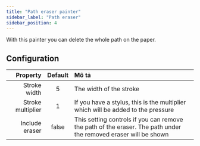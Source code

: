```yaml
---
title: "Path eraser painter"
sidebar_label: "Path eraser"
sidebar_position: 4
---
```


With this painter you can delete the whole path on the paper.

## Configuration

|          Property | Default | Mô tả                                                                                                           |
| -----------------:|:-------:|:--------------------------------------------------------------------------------------------------------------- |
|      Stroke width |    5    | The width of the stroke                                                                                         |
| Stroke multiplier |    1    | If you have a stylus, this is the multiplier which will be added to the pressure                                |
|    Include eraser |  false  | This setting controls if you can remove the path of the eraser. The path under the removed eraser will be shown |
